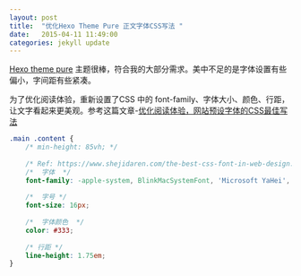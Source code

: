 ```yaml
---
layout:	post
title:	"优化Hexo Theme Pure 正文字体CSS写法 "
date:	2015-04-11 11:49:00
categories: jekyll update
---
```


[Hexo theme pure](https://github.com/cofess/hexo-theme-pure) 主题很棒，符合我的大部分需求。美中不足的是字体设置有些偏小，字间距有些紧凑。  

为了优化阅读体验，重新设置了CSS 中的 font-family、字体大小、颜色、行距，让文字看起来更美观。参考这篇文章-[优化阅读体验，网站预设字体的CSS最佳写法](https://www.shejidaren.com/the-best-css-font-in-web-design.html)

```CSS
.main .content {
    /* min-height: 85vh; */
    
    /* Ref: https://www.shejidaren.com/the-best-css-font-in-web-design.html */
    /*  字体  */
    font-family: -apple-system, BlinkMacSystemFont, 'Microsoft YaHei', sans-serif;
  
    /*  字号 */
    font-size: 16px;
    
    /*  字体颜色  */
    color: #333;
    
    /* 行距 */
    line-height: 1.75em;
}

```